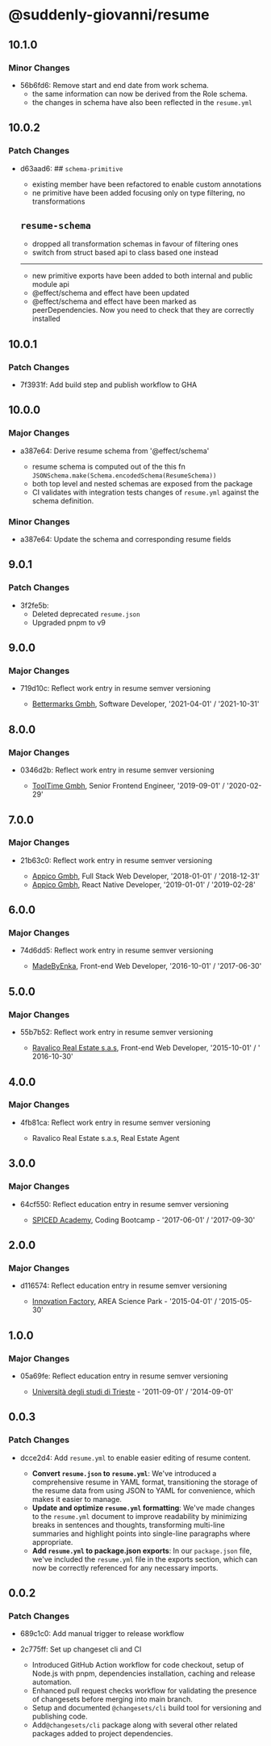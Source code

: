 # @suddenly-giovanni/resume

## 10.1.0

### Minor Changes

- 56b6fd6: Remove start and end date from work schema.
  - the same information can now be derived from the Role schema.
  - the changes in schema have also been reflected in the `resume.yml`

## 10.0.2

### Patch Changes

- d63aad6: ## `schema-primitive`

  - existing member have been refactored to enable custom annotations
  - ne primitive have been added focusing only on type filtering, no transformations

  ## `resume-schema`

  - dropped all transformation schemas in favour of filtering ones
  - switch from struct based api to class based one instead

  ***

  - new primitive exports have been added to both internal and public module api
  - @effect/schema and effect have been updated
  - @effect/schema and effect have been marked as peerDependencies. Now you need to check that they
    are correctly installed

## 10.0.1

### Patch Changes

- 7f3931f: Add build step and publish workflow to GHA

## 10.0.0

### Major Changes

- a387e64: Derive resume schema from '@effect/schema'

  - resume schema is computed out of the this fn `JSONSchema.make(Schema.encodedSchema(ResumeSchema))`
  - both top level and nested schemas are exposed from the package
  - CI validates with integration tests changes of `resume.yml` against the schema definition.

### Minor Changes

- a387e64: Update the schema and corresponding resume fields

## 9.0.1

### Patch Changes

- 3f2fe5b:
  - Deleted deprecated `resume.json`
  - Upgraded pnpm to v9

## 9.0.0

### Major Changes

- 719d10c: Reflect work entry in resume semver versioning

  - [Bettermarks Gmbh](./resume.yml:31), Software Developer, '2021-04-01' / '2021-10-31'

## 8.0.0

### Major Changes

- 0346d2b: Reflect work entry in resume semver versioning

  - [ToolTime Gmbh](./resume.yml:60), Senior Frontend Engineer, '2019-09-01' / '2020-02-29'

## 7.0.0

### Major Changes

- 21b63c0: Reflect work entry in resume semver versioning

  - [Appico Gmbh](./resume.yml:95), Full Stack Web Developer, '2018-01-01' / '2018-12-31'
  - [Appico Gmbh](./resume.yml:80), React Native Developer, '2019-01-01' / '2019-02-28'

## 6.0.0

### Major Changes

- 74d6dd5: Reflect work entry in resume semver versioning

  - [MadeByEnka](./resume.yml:113), Front-end Web Developer, '2016-10-01' / '2017-06-30'

## 5.0.0

### Major Changes

- 55b7b52: Reflect work entry in resume semver versioning

  - [Ravalico Real Estate s.a.s](./resume.yml:123), Front-end Web Developer, '2015-10-01' / '
    2016-10-30'

## 4.0.0

### Major Changes

- 4fb81ca: Reflect work entry in resume semver versioning

  - Ravalico Real Estate s.a.s, Real Estate Agent

## 3.0.0

### Major Changes

- 64cf550: Reflect education entry in resume semver versioning

  - [SPICED Academy](./resume.yml:135), Coding Bootcamp - '2017-06-01' / '2017-09-30'

## 2.0.0

### Major Changes

- d116574: Reflect education entry in resume semver versioning

  - [Innovation Factory](./resume.yml:149), AREA Science Park - '2015-04-01' / '2015-05-30'

## 1.0.0

### Major Changes

- 05a69fe: Reflect education entry in resume semver versioning

  - [Università degli studi di Trieste](./resume.yml:159) - '2011-09-01' / '2014-09-01'

## 0.0.3

### Patch Changes

- dcce2d4: Add `resume.yml` to enable easier editing of resume content.

  - **Convert `resume.json` to `resume.yml`**: We've introduced a comprehensive resume in YAML
    format, transitioning the storage of the resume data from using JSON to YAML for convenience,
    which makes it easier to manage.
  - **Update and optimize `resume.yml` formatting**: We've made changes to the `resume.yml` document
    to improve readability by minimizing breaks in sentences and thoughts, transforming multi-line
    summaries and highlight points into single-line paragraphs where appropriate.
  - **Add `resume.yml` to package.json exports**: In our `package.json` file, we've included
    the `resume.yml` file in the exports section, which can now be correctly referenced for any
    necessary imports.

## 0.0.2

### Patch Changes

- 689c1c0: Add manual trigger to release workflow
- 2c775ff: Set up changeset cli and CI

  - Introduced GitHub Action workflow for code checkout, setup of Node.js with pnpm, dependencies
    installation, caching and release automation.
  - Enhanced pull request checks workflow for validating the presence of changesets before merging
    into main branch.
  - Setup and documented `@changesets/cli` build tool for versioning and publishing code.
  - Add`@changesets/cli` package along with several other related packages added to project
    dependencies.
